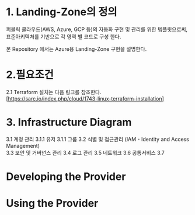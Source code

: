 # 1. Landing-Zone의 정의
퍼블릭 클라우드(AWS, Azure, GCP 등)의 자동화 구현 및 관리를 위한 템플릿으로써, 표준아키텍처를 기반으로 각 영역 별 코드로 구성 한다.

본 Repository 에서는 Azure용 Landing-Zone 구현을 설명한다.


# 2.필요조건
2.1 Terraform 설치는 다음 링크를 참조한다.  
[https://sarc.io/index.php/cloud/1743-linux-terraform-installation]


# 3. Infrastructure Diagram
3.1 계정 관리
  3.1.1 유저
  3.1.1 그룹
3.2 식별 및 접근관리 (IAM - Identity and Access Management)  
3.3 보안 및 거버넌스 관리
3.4 로그 관리
3.5 네트워크
3.6 공통서비스
3.7 


# Developing the Provider


# Using the Provider
